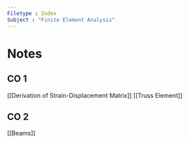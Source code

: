 ```yaml
---
Filetype : Index
Subject : "Finite Element Analysis"
---
```


# Notes
## CO 1
[[Derivation of Strain-Displacement Matrix]]
[[Truss Element]]
## CO 2
[[Beams]]
